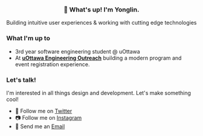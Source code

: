 <h3 align="center">👋 What's up! I'm Yonglin.</h3>
<p align="center">Building intuitive user experiences & working with cutting edge technologies</p>

### What I'm up to

- 3rd year software engineering student @ uOttawa
- At [**uOttawa Engineering Outreach**](https://forms.outstem.io) building a modern program and event registration experience.

### Let's talk!

I'm interested in all things design and development. Let's make something cool!

- 🐤 Follow me on [Twitter](https://twitter.com/yonglinwang88)
- 📷 Follow me on [Instagram](https://www.instagram.com/yonglin_wang)
- 📧 Send me an [Email](mailto:wangyonglin1999@gmail.com)
